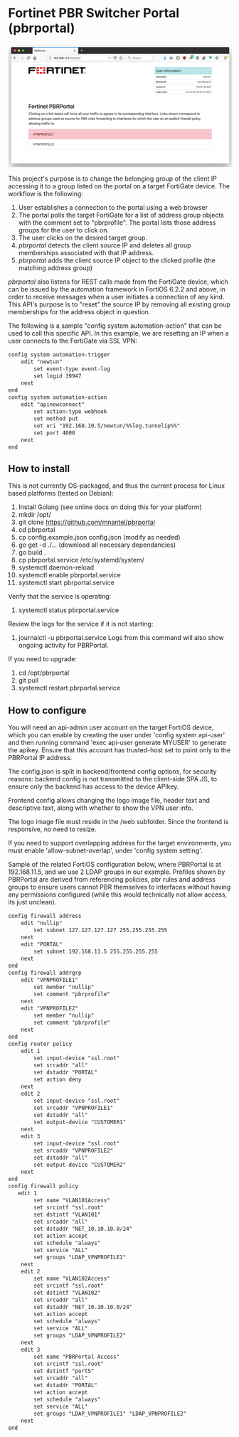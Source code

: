 # Fortinet PBR Switcher Portal (pbrportal)

![screenshot](https://raw.githubusercontent.com/mnantel/pbrportal/master/pbrportal.png)

This project's purpose is to change the belonging group of the client IP accessing it to a group listed on the portal on a target FortiGate device. The workflow is the following:

1. User establishes a connection to the portal using a web browser
1. The portal polls the target FortiGate for a list of address group objects with the comment set to "pbrprofile". The portal lists those address groups for the user to click on.
1. The user clicks on the desired target group.
1. *pbrportal* detects the client source IP and deletes all group memberships associated with that IP address.
1. *pbrportal* adds the client source IP object to the clicked profile (the matching address group)

*pbrportal* also listens for REST calls made from the FortiGate device, which can be issued by the automation framework in FortiOS 6.2.2 and above, in order to receive messages when a user initiates a connection of any kind. This API's purpose is to "reset" the source IP by removing all existing group memberships for the address object in question.

The following is a sample "config system automation-action" that can be used to call this specific API. In this example, we are resetting an IP when a user connects to the FortiGate via SSL VPN:

```
config system automation-trigger
    edit "newtun"
        set event-type event-log
        set logid 39947
    next
end
config system automation-action
    edit "apinewconnect"
        set action-type webhook
        set method put
        set uri "192.168.10.5/newtun/%%log.tunnelip%%"
        set port 4000
    next
end
```

## How to install

This is not currently OS-packaged, and thus the current process for Linux based platforms (tested on Debian):
1. Install Golang (see online docs on doing this for your platform)
1. mkdir /opt/
1. git clone https://github.com/mnantel/pbrportal
1. cd pbrportal
1. cp config.example.json config.json (modify as needed)
1. go get -d ./... (download all necessary dependancies)
1. go build .
1. cp pbrportal.service /etc/systemd/system/
1. systemctl daemon-reload
1. systemctl enable pbrportal.service
1. systemctl start pbrportal.service

Verify that the service is operating:
1. systemctl status pbrportal.service

Review the logs for the service if it is not starting:
1. journalctl -u pbrportal.service
Logs from this command will also show ongoing activity for PBRPortal.

If you need to upgrade:
1. cd /opt/pbrportal
1. git pull
1. systemctl restart pbrportal.service

## How to configure

You will need an api-admin user account on the target FortiOS device, which you can enable by creating the user under 'config system api-user' and then running command 'exec api-user generate MYUSER' to generate the apikey. Ensure that this account has trusted-host set to point only to the PBRPortal IP address.

The config.json is split in backend/frontend config options, for security reasons: backend config is not transmitted to the client-side SPA JS, to ensure only the backend has access to the device APIkey.

Frontend config allows changing the logo image file, header text and descriptive text, along with whether to show the VPN user info.

The logo image file must reside in the /web subfolder. Since the frontend is responsive, no need to resize.

If you need to support overlapping address for the target environments, you must enable 'allow-subnet-overlap', under 'config system setting'.

Sample of the related FortiOS configuration below, where PBRPortal is at 192.168.11.5, and we use 2 LDAP groups in our example. Profiles shown by PBRPortal are derived from referencing policies, pbr rules and address groups to ensure users cannot PBR themselves to interfaces without having any permissions configured (while this would technically not allow access, its just unclean).

```
config firewall address
    edit "nullip"
        set subnet 127.127.127.127 255.255.255.255
    next
    edit "PORTAL"
        set subnet 192.168.11.5 255.255.255.255
    next
end
config firewall addrgrp
    edit "VPNPROFILE1"
        set member "nullip" 
        set comment "pbrprofile"
    next
    edit "VPNPROFILE2"
        set member "nullip"
        set comment "pbrprofile"
    next
end
config router policy
    edit 1
        set input-device "ssl.root"
        set srcaddr "all"
        set dstaddr "PORTAL"
        set action deny
    next
    edit 2
        set input-device "ssl.root"
        set srcaddr "VPNPROFILE1"
        set dstaddr "all"
        set output-device "CUSTOMER1"
    next
    edit 3
        set input-device "ssl.root"
        set srcaddr "VPNPROFILE2"
        set dstaddr "all"
        set output-device "CUSTOMER2"
    next
end
config firewall policy
   edit 1
        set name "VLAN101Access"
        set srcintf "ssl.root"
        set dstintf "VLAN101"
        set srcaddr "all"
        set dstaddr "NET_10.10.10.0/24"
        set action accept
        set schedule "always"
        set service "ALL"
        set groups "LDAP_VPNPROFILE1"
    next
    edit 2
        set name "VLAN102Access"
        set srcintf "ssl.root"
        set dstintf "VLAN102"
        set srcaddr "all"
        set dstaddr "NET_10.10.10.0/24"
        set action accept
        set schedule "always"
        set service "ALL"
        set groups "LDAP_VPNPROFILE2"
    next
    edit 3
        set name "PBRPortal Access"
        set srcintf "ssl.root"
        set dstintf "port5"
        set srcaddr "all"
        set dstaddr "PORTAL"
        set action accept
        set schedule "always"
        set service "ALL"
        set groups "LDAP_VPNPROFILE1" "LDAP_VPNPROFILE2"
    next
end
```